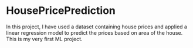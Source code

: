 # HousePricePrediction
In this project, I have used a dataset containing house prices and applied a linear regression model to predict the prices based on area of the house. This is my very first ML project. 
